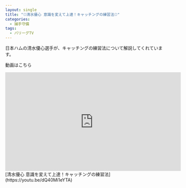 ```yaml
---
layout: single
title: "⚾️清水優心 意識を変えて上達！キャッチングの練習法⚾️"
categories:
  - 捕手守備
tags:
  - パリーグTV
---
```


日本ハムの清水優心選手が、キャッチングの練習法について解説してくれています。

動画はこちら
<iframe width="560" height="315" src="https://www.youtube.com/embed/dQ40Mi1eYTA" frameborder="0" allow="accelerometer; autoplay; encrypted-media; gyroscope; picture-in-picture" allowfullscreen></iframe>
[清水優心 意識を変えて上達！キャッチングの練習法](https://youtu.be/dQ40Mi1eYTA)